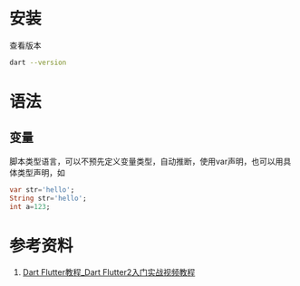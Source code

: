 # 安装



查看版本

```bash
dart --version
```



# 语法

## 变量

脚本类型语言，可以不预先定义变量类型，自动推断，使用var声明，也可以用具体类型声明，如

```dart
var str='hello';
String str='hello';
int a=123;
```







# 参考资料

1.  [Dart Flutter教程_Dart Flutter2入门实战视频教程](https://www.bilibili.com/video/BV1S4411E7LY?p=3&spm_id_from=pageDriver) 